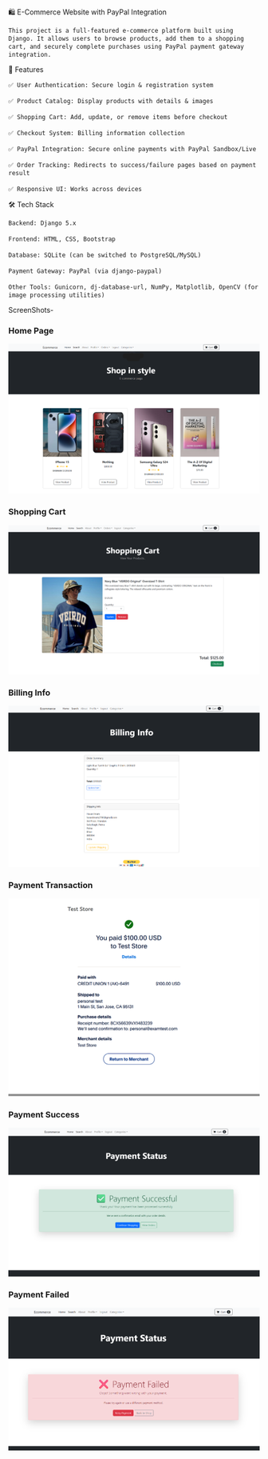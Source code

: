 🛍️ E-Commerce Website with PayPal Integration

    This project is a full-featured e-commerce platform built using Django. It allows users to browse products, add them to a shopping cart, and securely complete purchases using PayPal payment gateway integration.

🚀 Features

    ✅ User Authentication: Secure login & registration system

    ✅ Product Catalog: Display products with details & images

    ✅ Shopping Cart: Add, update, or remove items before checkout

    ✅ Checkout System: Billing information collection

    ✅ PayPal Integration: Secure online payments with PayPal Sandbox/Live

    ✅ Order Tracking: Redirects to success/failure pages based on payment result

    ✅ Responsive UI: Works across devices

🛠️ Tech Stack

    Backend: Django 5.x

    Frontend: HTML, CSS, Bootstrap

    Database: SQLite (can be switched to PostgreSQL/MySQL)

    Payment Gateway: PayPal (via django-paypal)

    Other Tools: Gunicorn, dj-database-url, NumPy, Matplotlib, OpenCV (for image processing utilities)

ScreenShots-

### Home Page  
![Home Page](https://github.com/Ahmad-Zaf/E-Commerce-Website-with-Django/blob/main/Screenshot/1-Home_page.png?raw=true)

### Shopping Cart  
![Shopping Cart](https://github.com/Ahmad-Zaf/E-Commerce-Website-with-Django/blob/main/Screenshot/2-Shopping_Cart.png?raw=true)  

### Billing Info  
![Billing Info](https://github.com/Ahmad-Zaf/E-Commerce-Website-with-Django/blob/main/Screenshot/3-Billing_Info.png?raw=true)  

### Payment Transaction  
![Payment Transaction](https://github.com/Ahmad-Zaf/E-Commerce-Website-with-Django/blob/main/Screenshot/4-Trasaction.png?raw=true)

### Payment Success  
![Payment Success](https://github.com/Ahmad-Zaf/E-Commerce-Website-with-Django/blob/main/Screenshot/5-Payment_Success.png?raw=true)  

### Payment Failed  
![Payment Failed](https://github.com/Ahmad-Zaf/E-Commerce-Website-with-Django/blob/main/Screenshot/6-Payment_Failed.png?raw=true)

